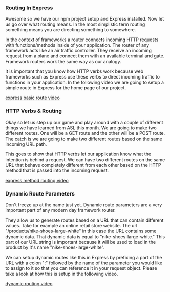 ### Routing In Express

Awesome so we have our npm project setup and Express installed. Now let us go over what routing means. In the most simplistic term routing something means you are directing something to somewhere. 

In the context of frameworks a router connects incoming HTTP requests with functions/methods inside of your application. The router of any framework acts like an air traffic controller. They receive an incoming request from a plane and connect them with an available terminal and gate. Framework routers work the same way as our analogy. 

It is important that you know how HTTP verbs work because web frameworks such as Express use these verbs to direct incoming traffic to functions in your application. In the following video we are going to setup a simple route in Express for the home page of our project. 

[express basic route video](https://youtu.be/FiIXe5e8-9A)

### HTTP Verbs & Routing

Okay so let us step up our game and play around with a couple of different things we have learned from ASL this month. We are going to make two different routes. One will be a GET route and the other will be a POST route. The catch is we are going to make two different routes based on the same incoming URL path. 

This goes to show that HTTP verbs let our application know what the intention is behind a request. We can have two different routes on the same URL that behave completely different from each other based on the HTTP method that is passed into the incoming request. 


[express method routing video](https://youtu.be/LBhQilIT2Gk)


### Dynamic Route Parameters

Don't freeze up at the name just yet. Dynamic route parameters are a very important part of any modern day framework router. 

They allow us to generate routes based on a URL that can contain different values. Take for example an online retail store website. The url "/products/nike-shoes-large-white" in this case the URL contains some dynamic data. That dynamic data is equal to "nike-shoes-large-white." This part of our URL string is important because it will be used to load in the product by it's name "nike-shoes-large-white".

We can setup dynamic routes like this in Express by prefixing a part of the URL with a colon ":" followed by the name of the parameter you would like to assign to it so that you can reference it in your request object. Please take a look at how this is setup in the following video. 

[dynamic routing video](https://youtu.be/Sv1v9K1M_3w)